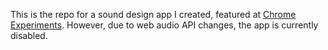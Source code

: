 This is the repo for a sound design app I created, featured at [Chrome Experiments](https://www.chromeexperiments.com/experiment/sound-design). However, due to web audio API changes, the app is currently disabled.